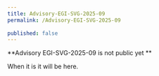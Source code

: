 ```yaml
---
title: Advisory-EGI-SVG-2025-09
permalink: /Advisory-EGI-SVG-2025-09
  
published: false
---
```


**Advisory EGI-SVG-2025-09 is not public yet **

When it is it will be here.
